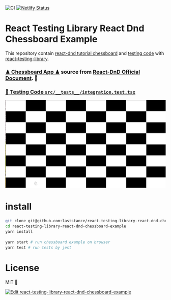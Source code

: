 ![CI](https://github.com/laststance/react-testing-library-react-dnd-chessboard-example/workflows/CI/badge.svg) [![Netlify Status](https://api.netlify.com/api/v1/badges/362d138c-4c28-4cb2-8012-5078bed52121/deploy-status)](https://app.netlify.com/sites/react-testing-library-react-dnd-chessboard-example/deploys) 

# React Testing Library React Dnd Chessboard Example 

This repository contain [react-dnd tutorial chessboard](https://react-dnd.github.io/react-dnd/docs/tutorial) and [testing code](https://github.com/laststance/react-testing-library-react-dnd-chessboard-example/blob/master/src/__tests__/integration.test.tsx) with [react-testing-library](https://testing-library.com/docs/react-testing-library/intro).  

### [♟ Chessboard App ♟](https://react-testing-library-react-dnd-chessboard-example.netlify.app/) source from [React-DnD Official Document](https://github.com/react-dnd/react-dnd/tree/main/packages/documentation/examples-hooks/src/00-chessboard). 📒

### [🐙 Testing Code `src/__tests__/integration.test.tsx`](https://github.com/laststance/react-testing-library-react-dnd-chessboard-example/blob/master/src/__tests__/integration.test.tsx)

<a href="https://react-testing-library-react-dnd-chessboard-example.netlify.app/"><img src="https://raw.githubusercontent.com/laststance/react-testing-library-react-dnd-chessboard-example/master/top.png" alt="chessboard"/></a>



# install

```sh
git clone git@github.com:laststance/react-testing-library-react-dnd-chessboard-example.git
cd react-testing-library-react-dnd-chessboard-example
yarn install

yarn start # run chessboard example on browser
yarn test # run tests by jest
```

# License
MIT 📒



[![Edit react-testing-library-react-dnd-chessboard-example](https://codesandbox.io/static/img/play-codesandbox.svg)](https://codesandbox.io/s/react-testing-library-react-dnd-chessboard-example-2k8hd?fontsize=14&hidenavigation=1&theme=dark&view=preview)
